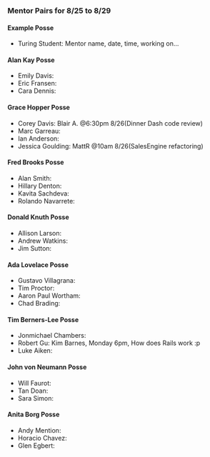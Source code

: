 ### Mentor Pairs for 8/25 to 8/29

#### Example Posse
* Turing Student: Mentor name, date, time, working on...

#### Alan Kay Posse
  * Emily Davis:
  * Eric Fransen:
  * Cara Dennis:

#### Grace Hopper Posse
  * Corey Davis: Blair A. @6:30pm 8/26(Dinner Dash code review)
  * Marc Garreau:
  * Ian Anderson:
  * Jessica Goulding: MattR @10am 8/26(SalesEngine refactoring)

#### Fred Brooks Posse
  * Alan Smith:
  * Hillary Denton:
  * Kavita Sachdeva:
  * Rolando Navarrete:

#### Donald Knuth Posse
  * Allison Larson:
  * Andrew Watkins:
  * Jim Sutton:

#### Ada Lovelace Posse
  * Gustavo Villagrana:
  * Tim Proctor:
  * Aaron Paul Wortham:
  * Chad Brading:

#### Tim Berners-Lee Posse
  * Jonmichael Chambers:
  * Robert Gu: Kim Barnes, Monday 6pm, How does Rails work :p
  * Luke Aiken:

#### John von Neumann Posse
  * Will Faurot:
  * Tan Doan:
  * Sara Simon:

#### Anita Borg Posse
  * Andy Mention:
  * Horacio Chavez:
  * Glen Egbert:

